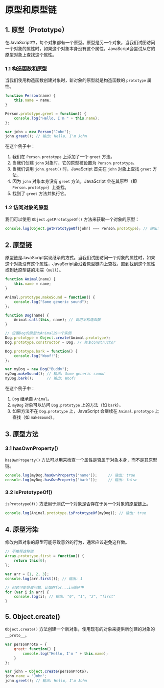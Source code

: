 # 原型和原型链

## 1. 原型（Prototype）

在JavaScript中，每个对象都有一个原型。原型是另一个对象，当我们试图访问一个对象的属性时，如果这个对象本身没有这个属性，JavaScript会尝试从它的原型对象上查找这个属性。

### 1.1 构造函数和原型

当我们使用构造函数创建对象时，新对象的原型就是构造函数的 `prototype` 属性。

```javascript
function Person(name) {
    this.name = name;
}

Person.prototype.greet = function() {
    console.log("Hello, I'm " + this.name);
};

var john = new Person("John");
john.greet(); // 输出: Hello, I'm John
```

在这个例子中：
1. 我们在 `Person.prototype` 上添加了一个 `greet` 方法。
2. 当我们创建 `john` 对象时，它的原型被设置为 `Person.prototype`。
3. 当我们调用 `john.greet()` 时，JavaScript 首先在 `john` 对象上查找 `greet` 方法。
4. 因为 `john` 对象本身没有 `greet` 方法，JavaScript 会在其原型（即 `Person.prototype`）上查找。
5. 找到了 `greet` 方法并执行它。

### 1.2 访问对象的原型

我们可以使用 `Object.getPrototypeOf()` 方法来获取一个对象的原型：

```javascript
console.log(Object.getPrototypeOf(john) === Person.prototype); // 输出: true
```

## 2. 原型链

原型链是JavaScript实现继承的方式。当我们试图访问一个对象的属性时，如果这个对象没有这个属性，JavaScript会沿着原型链向上查找，直到找到这个属性或到达原型链的末端（`null`）。

```javascript
function Animal(name) {
    this.name = name;
}

Animal.prototype.makeSound = function() {
    console.log("Some generic sound");
};

function Dog(name) {
    Animal.call(this, name); // 调用父构造函数
}

// 设置Dog的原型为Animal的一个实例
Dog.prototype = Object.create(Animal.prototype);
Dog.prototype.constructor = Dog; // 修复constructor

Dog.prototype.bark = function() {
    console.log("Woof!");
};

var myDog = new Dog("Buddy");
myDog.makeSound(); // 输出: Some generic sound
myDog.bark();      // 输出: Woof!
```

在这个例子中：
1. `Dog` 继承自 `Animal`。
2. `myDog` 对象可以访问 `Dog.prototype` 上的方法（如 `bark`）。
3. 如果方法不在 `Dog.prototype` 上，JavaScript 会继续在 `Animal.prototype` 上查找（如 `makeSound`）。

## 3. 原型方法

### 3.1 hasOwnProperty()

`hasOwnProperty()` 方法可以用来检查一个属性是否属于对象本身，而不是其原型链。

```javascript
console.log(myDog.hasOwnProperty('name'));     // 输出: true
console.log(myDog.hasOwnProperty('bark'));     // 输出: false
```

### 3.2 isPrototypeOf()

`isPrototypeOf()` 方法用于测试一个对象是否存在于另一个对象的原型链上。

```javascript
console.log(Animal.prototype.isPrototypeOf(myDog)); // 输出: true
```

## 4. 原型污染

修改内置对象的原型可能导致意外的行为，通常应该避免这样做。

```javascript
// 不推荐这样做
Array.prototype.first = function() {
    return this[0];
};

var arr = [1, 2, 3];
console.log(arr.first()); // 输出: 1

// 但这可能导致问题，比如在for...in循环中
for (var i in arr) {
    console.log(i); // 输出: "0", "1", "2", "first"
}
```

## 5. Object.create()

`Object.create()` 方法创建一个新对象，使用现有的对象来提供新创建的对象的`__proto__`。

```javascript
var personProto = {
    greet: function() {
        console.log("Hello, I'm " + this.name);
    }
};

var john = Object.create(personProto);
john.name = "John";
john.greet(); // 输出: Hello, I'm John
```

